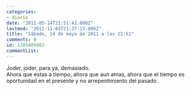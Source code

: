 ```yaml
---
categories:
- diario
date: "2011-05-14T21:51:42.000Z"
lastmod: "2011-11-03T21:37:13.000Z"
title: "Sábado, 14 de mayo de 2011 a las 22:51"
comments: 0
id: 1305409902
commentList:
---
```


Joder, joder, para ya, demasiado.  
Ahora que estas a tiempo, ahora que aun amas, ahora que el tiempo es oportunidad en el presente y no arrepentimiento del pasado.